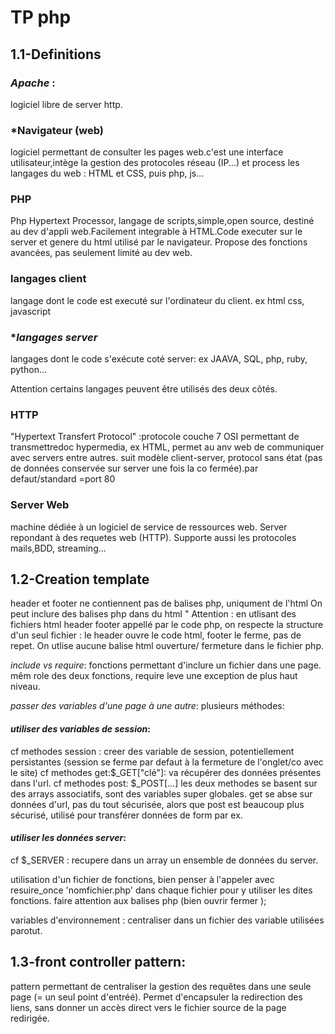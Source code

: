 # TP php

## **1.1-Definitions**

### *Apache* : 

logiciel libre de server http.

### *Navigateur (web)

logiciel permettant de consulter les pages web.c'est une interface utilisateur,intège la gestion des protocoles réseau (IP...) et process les langages du web : HTML et CSS, puis php, js...

### **PHP**

Php Hypertext Processor, langage de scripts,simple,open source, destiné au dev d'appli web.Facilement integrable à HTML.Code executer sur le server et genere du html utilisé par le navigateur. Propose des fonctions avancées, pas seulement limité au dev web.

### **langages client**

langage dont le code est executé sur l'ordinateur du client. ex html css, javascript

### **langages server*

langages dont le code s'exécute coté server: ex JAAVA, SQL, php, ruby, python...

Attention certains langages peuvent être utilisés des deux côtés.

### **HTTP**

"Hypertext Transfert Protocol" :protocole couche 7 OSI permettant de transmettredoc hypermedia, ex HTML, permet au anv web de communiquer avec servers entre autres. suit modèle client-server, protocol sans état (pas de données conservée sur server une fois la co fermée).par defaut/standard =port 80

### **Server Web**

machine dédiée à un logiciel de service de ressources web. Server repondant à des requetes web (HTTP). Supporte aussi les protocoles mails,BDD, streaming...

## **1.2-Creation template**

header et footer ne contiennent pas de balises php, uniqument de l'html
On peut inclure des balises php dans du html "<?php ....;?>
Attention : en utlisant des fichiers html header footer appellé par le code php, on respecte la structure d'un seul fichier : le header ouvre le code html, footer le ferme, pas de repet. On utlise aucune balise html ouverture/ fermeture dans le fichier php.

*include vs require*: fonctions permettant d'inclure un fichier dans une page. mêm role des deux fonctions, require leve une exception de plus haut niveau.

*passer des variables d'une page à une autre*: plusieurs méthodes:

#### *utiliser des variables de session*:
cf methodes session : creer des variable de session, potentiellement persistantes (session se ferme par defaut à la fermeture de l'onglet/co avec le site)
cf methodes get:$_GET["clé"]: va récupérer des données présentes dans l'url.
cf methodes post: $_POST[...] 
les deux methodes se basent sur des arrays associatifs, sont des variables super globales. get se abse sur données d'url, pas du tout sécurisée, alors que post est beaucoup plus sécurisé, utilisé pour transférer données de form par ex.

#### *utiliser les données server*:

cf $_SERVER : recupere dans un array un ensemble de données du server.

utilisation d'un fichier de fonctions, bien penser à l'appeler avec resuire_once 'nomfichier.php' dans chaque fichier pour y utiliser les dites fonctions.
faire attention aux balises php (bien ouvrir fermer );

variables d'environnement : centraliser dans un fichier des variable utilisées parotut.

## **1.3-front controller pattern**:

pattern permettant de centraliser la gestion des requêtes dans une seule page (= un seul point d'entréé). Permet d'encapsuler la redirection des liens, sans donner un accès direct vers le fichier source de la page redirigée.

